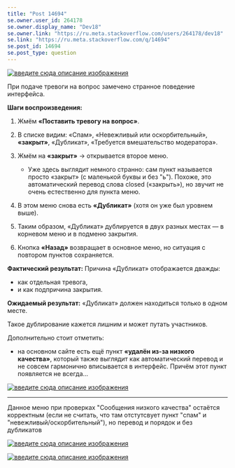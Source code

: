 ```yaml
---
title: "Post 14694"
se.owner.user_id: 264178
se.owner.display_name: "Dev18"
se.owner.link: "https://ru.meta.stackoverflow.com/users/264178/dev18"
se.link: "https://ru.meta.stackoverflow.com/q/14694"
se.post_id: 14694
se.post_type: question
---
```

<p><a href="https://i.sstatic.net/pBlSzbrf.png" rel="nofollow noreferrer"><img src="https://i.sstatic.net/pBlSzbrf.png" alt="введите сюда описание изображения" /></a></p>
<p>При подаче тревоги на вопрос замечено странное поведение интерфейса.</p>
<p><strong>Шаги воспроизведения:</strong></p>
<ol>
<li><p>Жмём <strong>«Поставить тревогу на вопрос»</strong>.</p>
</li>
<li><p>В списке видим: «Спам», «Невежливый или оскорбительный», <strong>«закрыт»</strong>, «Дубликат», «Требуется вмешательство модератора».</p>
</li>
<li><p>Жмём на <strong>«закрыт»</strong> → открывается второе меню.</p>
<ul>
<li>Уже здесь выглядит немного странно: сам пункт называется просто «закрыт» (с маленькой буквы и без &quot;ь&quot;). Похоже, это автоматический перевод слова closed («закрыть»), но звучит не очень естественно для пункта меню.</li>
</ul>
</li>
<li><p>В этом меню снова есть <strong>«Дубликат»</strong> (хотя он уже был уровнем выше).</p>
</li>
<li><p>Таким образом, «Дубликат» дублируется в двух разных местах — в корневом меню и в подменю закрытия.</p>
</li>
<li><p>Кнопка <strong>«Назад»</strong> возвращает в основное меню, но ситуация с повтором пунктов сохраняется.</p>
</li>
</ol>
<p><strong>Фактический результат:</strong>
Причина «Дубликат» отображается дважды:</p>
<ul>
<li>как отдельная тревога,</li>
<li>и как подпричина закрытия.</li>
</ul>
<p><strong>Ожидаемый результат:</strong>
«Дубликат» должен находиться только в одном месте.</p>
<p>Такое дублирование кажется лишним и может путать участников.</p>
<p>Дополнительно стоит отметить:</p>
<ul>
<li>на основном сайте есть ещё пункт <strong>«удалён из-за низкого качества»</strong>, который также выглядит как автоматический перевод и не совсем гармонично вписывается в интерфейс. Причём этот пункт появляется не всегда...</li>
</ul>
<p><a href="https://i.sstatic.net/8Ms4bmjT.png" rel="nofollow noreferrer"><img src="https://i.sstatic.net/8Ms4bmjT.png" alt="введите сюда описание изображения" /></a></p>
<hr />
<p>Данное меню при проверках &quot;Сообщения низкого качества&quot; остаётся корректным (если не считать, что там отстутсвует пункт &quot;спам&quot; и &quot;невежливый/оскорбительный&quot;), но перевод и порядок и без дубликатов</p>
<p><a href="https://i.sstatic.net/mLh14XaD.png" rel="nofollow noreferrer"><img src="https://i.sstatic.net/mLh14XaD.png" alt="введите сюда описание изображения" /></a></p>
<p><a href="https://i.sstatic.net/KPYNl8TG.png" rel="nofollow noreferrer"><img src="https://i.sstatic.net/KPYNl8TG.png" alt="введите сюда описание изображения" /></a></p>
